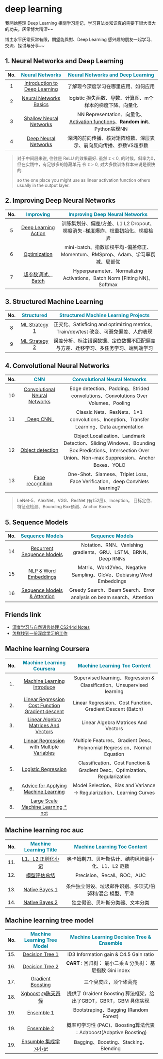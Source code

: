 # deep learning

我開始整理 Deep Learning 相關学习笔记，学习算法类知识真的需要下很大很大的功夫，灰常博大精深~~

博主水平灰常灰常有限，期望能與對、Deep Learning 感兴趣的朋友一起学习、交流、探讨与分享~~

## 1. Neural Networks and Deep Learning

No. | <font color="#0085a1">**Neural Networks**</font> | <font color="#0085a1">**Neural Networks and Deep Learning**</font>
:-------: | :-------: | :-------:
1 | [Introduction to Deep Learning][c1w1]  | 了解现今深度学习在哪里应用、如何应用
2 | [Neural Networks Basics][c1w2] | logistic 损失函数、导数、计算图、m个样本的梯度下降、向量化
3 | [Shallow Neural Networks][c1w3] | NN Representation、向量化、[Activation functions][in1]、**Random init**、Python实现NN 
4 | [Deep Neural Networks][c1w4] | 深网的前向传播、核对矩阵维数、深层表示、前向反向传播、参数VS超参数

> 对于中间层来说, 往往是 ReLU 的效果最好. 
> 虽然 z < 0, 的时候，斜率为0， 但在实践中，有足够多的隐藏单元 令 z > 0, 对大多数训练样本来说是很快的.
> 
> so the one place you might use as linear activation function others usually in the output layer.

[in1]: /2018/07/14/deeplearning-ai-Neural-Networks-and-Deep-Learning-week3/#3-神经网络中的激活函数

[c1w1]: /2017/12/01/deeplearning-ai-Neural-Networks-and-Deep-Learning-week1/
[c1w2]: /2018/07/07/deeplearning-ai-Neural-Networks-and-Deep-Learning-week2/
[c1w3]: /2018/07/14/deeplearning-ai-Neural-Networks-and-Deep-Learning-week3/
[c1w4]: /2018/07/15/deeplearning-ai-Neural-Networks-and-Deep-Learning-week4/

## 2. Improving Deep Neural Networks 

No. | <font color="#0085a1">**Improving**</font> | <font color="#0085a1">**Improving Deep Neural Networks**</font> 
:-------: | :-------: | :-------:
5 | [Deep Learning Action][c2w1]  | 训练集划分、偏差/方差、L1 L2 Dropout、梯度消失-梯度爆炸、权重初始化、梯度检验
6 | [Optimization][c2w2] | mini-batch、指数加权平均-偏差修正、Momentum、RMSprop、Adam、学习率衰减、局部优
7 | [超参数调试、Batch][c2w3] | Hyperparameter、Normalizing Activations、Batch Norm [Fitting NN]、Softmax

[c2w1]: /2018/07/19/deeplearning-ai-Improving-Deep-Neural-Networks-week1/
[c2w2]: /2018/07/21/deeplearning-ai-Improving-Deep-Neural-Networks-week2/
[c2w3]: /2018/07/21/deeplearning-ai-Improving-Deep-Neural-Networks-week2/

## 3. Structured Machine Learning 

No. | <font color="#0085a1">**Structured**</font> | <font color="#0085a1">**Structured Machine Learning Projects**</font> 
:-------: | :-------: | :-------:
8 | [ML Strategy 1][c3w1] | 正交化、Satisficing and optimizing metrics、Train/dev/test 改变、可避免偏差、人的表现
9 | [ML Strategy 2][c3w2] | 误差分析、标注错误数据、定位数据不匹配偏差与方差、迁移学习、多任务学习、端到端学习

[c3w1]: /2018/07/24/deeplearning-ai-Structured-Machine-Learning-Projects-week1/
[c3w2]: /2018/07/25/deeplearning-ai-Structured-Machine-Learning-Projects-week2/

## 4. Convolutional Neural Networks

No. | <font color="#0085a1">**CNN**</font> | <font color="#0085a1">**Convolutional Neural Networks**</font>
:-------: | :-------: | :-------:
10 | [Convolutional Neural Networks][c4w1] | Edge detection、Padding、Strided convolutions、Convolutions Over Volumes、Pooling
11 | [&nbsp;&nbsp;Deep CNN&nbsp;&nbsp;][c4w2] | Classic Nets、ResNets、1×1 convolutions、Inception、Transfer Learning、Data augmentation
12 | [Object detection][c4w3] | Object Localization、Landmark Detection、Sliding Windows、Bounding Box Predictions、Intersection Over Union、Non-max Suppression、Anchor Boxes、YOLO
13 | [Face recognition][c4w4] | One-Shot、Siamese、Triplet Loss、Face Verification、deep ConvNets learning?

> LeNet-5、AlexNet、VGG、ResNet (有152层)、Inception。 目标定位、特征点检测、Bounding Box预测、Anchor Boxes

[c4w1]: /2018/08/21/deeplearning-ai-Convolutional-Neural-Networks-week1/
[c4w2]: /2018/08/24/deeplearning-ai-Convolutional-Neural-Networks-week2/
[c4w3]: /2018/09/01/deeplearning-ai-Convolutional-Neural-Networks-week3/
[c4w4]: /2018/09/08/deeplearning-ai-Convolutional-Neural-Networks-week4/

## 5. Sequence Models

No. | <font color="#0085a1">**Sequence Models**</font> | <font color="#0085a1">**Sequence Models**</font>
:-------: | :-------: | :-------:
14 | [Recurrent Sequence Models][6] | Notation、RNN、Vanishing gradients、GRU、LSTM、BRNN、Deep RNNs
15 | [NLP & Word Embeddings][7] | Matrix、Word2Vec、Negative Sampling、GloVe、Debiasing Word Embeddings
16 | [Sequence Models & Attention][8] | Greedy Search、Beam Search、Error analysis on beam search、Attention

[6]: /2018/07/26/deeplearning-ai-Sequence-Models-week1/
[7]: /2018/08/02/deeplearning-ai-Sequence-Models-week2/
[8]: /2018/08/14/deeplearning-ai-Sequence-Models-week3/

[0]: / 

## Friends link

- [深度学习与自然语言处理 CS244d Notes][h1]
- [怎样找到一份深度学习的工作][h2]

[h1]: https://blog.csdn.net/column/details/dl-nlp.html
[h2]: https://blog.csdn.net/han_xiaoyang/article/details/52777661

## Machine learning Coursera

No. | <font color="#0085a1">**Machine Learning Coursera**</font> | <font color="#0085a1">**Machine Learning Toc Content**</font>
:-------: | :-------: | :-------:
1. | [Machine Learning Introduce][1.1] | Supervised learning、Regression & Classification、Unsupervised learning
2. | [Linear Regression Cost Function <br> Gradient descent][1.2] | Linear Regression、Cost Function、Gradient Descent (Batch)
3. | [Linear Algebra Matrices And Vectors][1.3] |  Linear Algebra Matrices And Vectors
4. | [Linear Regression with Multiple Variables][2] | Multiple Features、Gradient Desc、Polynomial Regression、Normal Equation
5. | [Logistic Regression][3] | Classification、Cost Function & Gradient Desc、Optimization、Regularization
6. | [Advice for Applying Machine Learning][6.1] | Model Selection、Bias and Variance -> Regularization、Learning Curves
8. | [Large Scale Machine Learning * not][0] |

## Machine learning roc auc

No. | <font color="#0085a1">**Machine Learning Title**</font> | <font color="#0085a1">**Machine Learning Toc Content**</font>
:-------: | :-------: | :-------:
11. | [L1、L2 正则化小记][11] | 奥卡姆剃刀、贝叶斯估计、结构风险最小化、L1、L2 范数 
12. | [模型评估总结][12] | Precision、Recall、ROC、AUC
 | |
13. | [Native Bayes 1][14.1] | 条件独立假设、垃圾邮件识别、多项式/伯努利/混合 模型、平滑
14. | [Native Bayes 2][14.2] | 独立假设、贝叶斯分类器、文本分类

## Machine learning tree model

No. | <font color="#0085a1">**Machine Learning Tree Model**</font> | <font color="#0085a1">**Machine Learning Decision Tree & Ensemble**</font>
:-------: | :-------: | :-------:
15. | [Decision Tree 1][15.1] | ID3 Information gain & C4.5 Gain ratio
16. | [Decision Tree 2][15.2] | **CART** : 回归树： 最小二乘 & 分类树： 基尼指数 Gini index
17. | [Gradient Boosting][17] | 三个臭皮匠，顶个诸葛亮
18. | [Xgboost][18] [@陈天奇怪][18.1] | 提供了 Graident Boosting 算法框架，给出了GBDT，GBRT，GBM 具体实现
19. | [Ensemble 1][19.1] | Bootstraping、Bagging (Random Forest)
19. | [Ensemble 2][19.2] | 概率可学习性 (PAC)、Boosting算法代表 ：Adaboost(Adaptive Boosting)
19. | [Ensumble 集成学习小记][19] | Bagging、Boosting、Stacking、Blending

[1.1]: /2016/09/20/ml-coursera-ng-w1-01-introduce/
[1.2]: /2016/09/28/ml-coursera-ng-w1-02-cost-function-gradient-descent/
[1.3]: /2016/09/30/ml-coursera-ng-w1-03-Linear-Algebra/

[2]: /2016/10/08/ml-coursera-ng-w2-01-Linear-Regression/
[3]: /2016/10/24/ml-coursera-ng-w3-LR/

[4]: /2017/02/07/ml-coursera-ng-w4-NN-02/
[5]: /2017/02/13/ml-coursera-ng-w4-NN-03/

[6.1]: /2017/05/24/ml-coursera-ng-w6-Advice-for-Applying-Machine-Learning/
[6.2]: /2017/05/29/ml-coursera-ng-w6-Machine-Learning-System-Design/

[7]: /2017/10/13/ml-coursera-ng-w7-svm/
[8]: /2018/01/24/ml-coursera-ng-w8-clustering-1/

[11]: /2018/07/11/ml-1-L1-L2/
[12]: /2018/07/05/ml-1-roc-auc-summary/

[14.1]: /2017/08/10/ml-4-naive-bayes-1/
[14.2]: /2017/08/23/ml-4-naive-bayes-2/

[15.1]: /2016/08/16/ml-5-decisionTree-part1/
[15.2]: /2018/06/27/ml-5-decisionTree-part2/

[17]: /2018/06/29/ml-8-gradient-boosting-part1/
[18]: /2018/07/03/ml-8-xgboost/
[18.1]: https://weibo.com/u/2397265244?is_all=1

[19.1]: /2018/04/07/ml-9-ensumble-boosting-1/
[19.2]: /2018/04/11/ml-9-ensumble-boosting-2/
[19]: /2018/07/03/ml-9-ensumble-part1/

<!--## Internet Finance

No. | <font color="#0085a1">**Internet Finance Title**</font> | <font color="#0085a1">**Internet Finance Part**</font>
:-------: | :-------: | :-------:
1. | [金融科技企业面临的欺诈⻛险][if1] | 互联网金融风控中的数据科学 (part1) 
2. | [模型策略][if2] | 互联网金融风控中的数据科学 (part2) 
3. | [Lending Club 的数据试验][if3] | 互联网金融风控中的数据科学 (part3)

[if3]: /2018/04/23/data-science-internet-finance-3/
[if2]: /2018/04/21/data-science-internet-finance-2/
[if1]: /2018/04/20/data-science-internet-finance-1/-->
